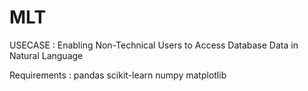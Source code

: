 # MLT
USECASE :  Enabling Non-Technical Users to Access Database Data in Natural Language


Requirements : 
  pandas
  scikit-learn
  numpy
  matplotlib
